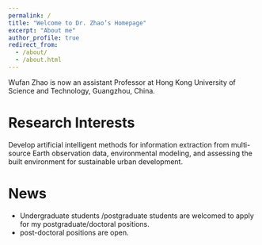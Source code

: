 ```yaml
---
permalink: /
title: "Welcome to Dr. Zhao’s Homepage"
excerpt: "About me"
author_profile: true
redirect_from: 
  - /about/
  - /about.html
---
```


Wufan Zhao is now an assistant Professor at  Hong Kong University of Science and Technology, Guangzhou, China.

Research Interests
======
Develop artificial intelligent methods for information extraction from multi-source Earth observation data, environmental modeling, and assessing the built environment for sustainable urban development.

News
======
* Undergraduate students /postgraduate students are welcomed to apply for my postgraduate/doctoral positions.
* post-doctoral positions are open.
